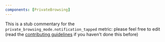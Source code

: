 ```yaml
---
components: [PrivateBrowsing]
---
```


This is a stub commentary for the `private_browsing_mode.notification_tapped` metric: please feel free to edit (read the
[contributing guidelines](https://github.com/mozilla/glean-annotations/blob/main/CONTRIBUTING.md)
if you haven't done this before)
